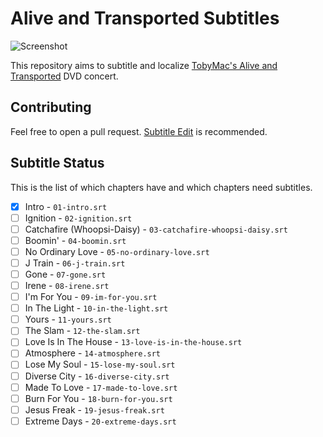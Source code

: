 # Alive and Transported Subtitles

![Screenshot](http://i.imgur.com/lFWC9mU.jpg)

This repository aims to subtitle and localize [TobyMac's Alive and Transported](https://www.discogs.com/Toby-Mac-Alive-And-Transported/release/4992187) DVD concert.

## Contributing
Feel free to open a pull request.
[Subtitle Edit](https://github.com/SubtitleEdit/subtitleedit) is recommended.

## Subtitle Status
This is the list of which chapters have and which chapters need subtitles.
- [x] Intro - `01-intro.srt`
- [ ] Ignition - `02-ignition.srt`
- [ ] Catchafire (Whoopsi-Daisy) - `03-catchafire-whoopsi-daisy.srt`
- [ ] Boomin' - `04-boomin.srt`
- [ ] No Ordinary Love - `05-no-ordinary-love.srt`
- [ ] J Train - `06-j-train.srt`
- [ ] Gone - `07-gone.srt`
- [ ] Irene - `08-irene.srt`
- [ ] I'm For You - `09-im-for-you.srt`
- [ ] In The Light - `10-in-the-light.srt`
- [ ] Yours - `11-yours.srt`
- [ ] The Slam - `12-the-slam.srt`
- [ ] Love Is In The House - `13-love-is-in-the-house.srt`
- [ ] Atmosphere - `14-atmosphere.srt`
- [ ] Lose My Soul - `15-lose-my-soul.srt`
- [ ] Diverse City - `16-diverse-city.srt`
- [ ] Made To Love - `17-made-to-love.srt`
- [ ] Burn For You - `18-burn-for-you.srt`
- [ ] Jesus Freak - `19-jesus-freak.srt`
- [ ] Extreme Days - `20-extreme-days.srt`